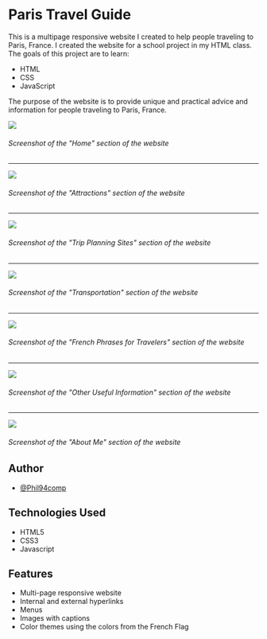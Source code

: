 # Paris Travel Guide

This is a multipage responsive website I created to help people traveling to Paris, France. I created the website for a school project in my HTML class. The goals of this project are to learn:

* HTML
* CSS
* JavaScript

The purpose of the website is to provide unique and practical advice and information for people traveling to Paris, France.

![](https://github.com/Phil94comp/ParisTravelGuideWebsite/blob/main/paristravelguide/img/home_screenshot.png?raw=true)

###### Screenshot of the "Home" section of the website
---

![](https://github.com/Phil94comp/ParisTravelGuideWebsite/blob/main/paristravelguide/img/attractions_screenshot.png?raw=true)

###### Screenshot of the "Attractions" section of the website
---

![](https://github.com/Phil94comp/ParisTravelGuideWebsite/blob/main/paristravelguide/img/trip_planning_sites_screenshot.png?raw=true)

###### Screenshot of the "Trip Planning Sites" section of the website
---

![](https://github.com/Phil94comp/ParisTravelGuideWebsite/blob/main/paristravelguide/img/transportation_screenshot.png?raw=true)

###### Screenshot of the "Transportation" section of the website
---

![](https://github.com/Phil94comp/ParisTravelGuideWebsite/blob/main/paristravelguide/img/french_phrases_for_travelers_screenshot.png?raw=true)

###### Screenshot of the "French Phrases for Travelers" section of the website
---

![](https://github.com/Phil94comp/ParisTravelGuideWebsite/blob/main/paristravelguide/img/other_useful_information_screenshot.png?raw=true)

###### Screenshot of the "Other Useful Information" section of the website
---

![](https://github.com/Phil94comp/ParisTravelGuideWebsite/blob/main/paristravelguide/img/about_me_screenshot.png?raw=true)

###### Screenshot of the "About Me" section of the website

## Author

- [@Phil94comp](https://www.github.com/Phil94comp)

## Technologies Used

* HTML5
* CSS3
* Javascript

## Features

* Multi-page responsive website
* Internal and external hyperlinks
* Menus
* Images with captions
* Color themes using the colors from the French Flag
